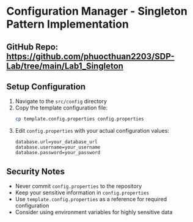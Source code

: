 # Configuration Manager - Singleton Pattern Implementation

## GitHub Repo: https://github.com/phuocthuan2203/SDP-Lab/tree/main/Lab1_Singleton

## Setup Configuration

1. Navigate to the `src/config` directory
2. Copy the template configuration file:
   ```bash
   cp template.config.properties config.properties
   ```
3. Edit `config.properties` with your actual configuration values:
   ```properties
   database.url=your_database_url
   database.username=your_username
   database.password=your_password
   ```

## Security Notes
- Never commit `config.properties` to the repository
- Keep your sensitive information in `config.properties`
- Use `template.config.properties` as a reference for required configuration
- Consider using environment variables for highly sensitive data